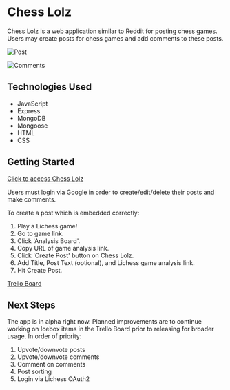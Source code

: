 # Chess Lolz

Chess Lolz is a web application similar to Reddit for posting chess games. Users may create posts for chess games and add comments to these posts.

![Post](https://i.imgur.com/ZIlUJ6f.png)

![Comments](https://i.imgur.com/Nri7BND.png)

## Technologies Used
* JavaScript
* Express
* MongoDB
* Mongoose
* HTML
* CSS

## Getting Started

[Click to access Chess Lolz](https://chess-lolz.herokuapp.com/)

Users must login via Google in order to create/edit/delete their posts and make comments.

To create a post which is embedded correctly:
1. Play a Lichess game!
2. Go to game link.
3. Click 'Analysis Board'.
4. Copy URL of game analysis link.
5. Click 'Create Post' button on Chess Lolz.
6. Add Title, Post Text (optional), and Lichess game analysis link.
7. Hit Create Post.

[Trello Board](https://trello.com/b/KxZLu2VI/ga-seir-project-2)

## Next Steps

The app is in alpha right now. Planned improvements are to continue working on Icebox items in the Trello Board prior to releasing for broader usage. In order of priority:
1. Upvote/downvote posts
2. Upvote/downvote comments
3. Comment on comments
4. Post sorting
5. Login via Lichess OAuth2